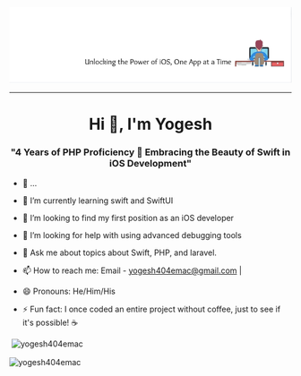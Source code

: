 ![logo](https://github.com/yogesh404emac/yogesh404emac/blob/main/banner.png)
<hr
<p align="left">
  <h1 align="center">Hi 👋, I'm Yogesh</h1>
<h3 align="center">"4 Years of PHP Proficiency 🚀 Embracing the Beauty of Swift in iOS Development"</h3>
</p>

- 🔭 ...

- 🌱 I’m currently learning swift and SwiftUI

- 👯 I’m looking to find my first position as an iOS developer
  
- 🤔 I’m looking for help with using advanced debugging tools
  
- 💬 Ask me about topics about Swift, PHP, and laravel.
  
- 📫 How to reach me: Email - yogesh404emac@gmail.com |

- 😄 Pronouns: He/Him/His

- ⚡ Fun fact:  I once coded an entire project without coffee, just to see if it's possible! ☕



<p>&nbsp;<img align="center" src="https://github-readme-stats.vercel.app/api?username=yogesh404emac&show_icons=true&locale=en" alt="yogesh404emac" /></p>

<p><img align="center" src="https://github-readme-streak-stats.herokuapp.com/?user=yogesh404emac&" alt="yogesh404emac" /></p>

<!---
yogesh404emac/yogesh404emac is a ✨ special ✨ repository because its `README.md` (this file) appears on your GitHub profile.
You can click the Preview link to take a look at your changes.
--->
